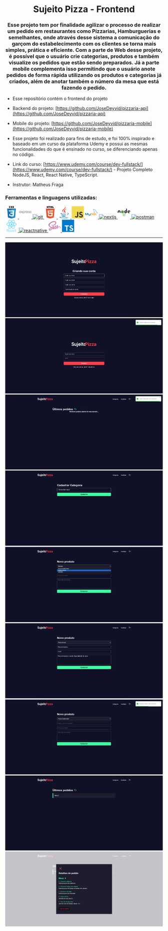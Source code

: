 <h1 align="center">Sujeito Pizza - Frontend</h1>
<h3 align="center">Esse projeto tem por finalidade agilizar o processo de realizar um pedido em restaurantes como Pizzarias, Hamburguerias e semelhantes, onde através desse sistema a comunicação do garçom do estabelecimento com os clientes se torna mais simples, prática e eficiente. Com a parte de Web desse projeto, é possível que o usuário crie categorias, produtos e também visualize os pedidos que estão sendo preparados. Já a parte mobile complementa isso permitindo que o usuário anote pedidos de forma rápida utilizando os produtos e categorias já criados, além de anotar também o número da mesa que está fazendo o pedido.</h3>

- Esse repositório contém o frontend do projeto
  
- Backend do projeto: [https://github.com/JoseDeyvid/pizzaria-api](https://github.com/JoseDeyvid/pizzaria-api)

- Mobile do projeto: [https://github.com/JoseDeyvid/pizzaria-mobile](https://github.com/JoseDeyvid/pizzaria-mobile)

- Esse projeto foi realizado para fins de estudo, e foi 100% inspirado e baseado em um curso da plataforma Udemy e possui as mesmas funcionalidades do que é ensinado no curso, se diferenciando apenas no código.

  
- Link do curso: [https://www.udemy.com/course/dev-fullstack/](https://www.udemy.com/course/dev-fullstack/) - Projeto Completo NodeJS, React, React Native, TypeScript.
  
-  Instrutor: Matheus Fraga
  
</p>
<h3 align="left">Ferramentas e linguagens utilizadas:</h3>
<p align="left"> <a href="https://www.w3schools.com/css/" target="_blank" rel="noreferrer"> <img src="https://raw.githubusercontent.com/devicons/devicon/master/icons/css3/css3-original-wordmark.svg" alt="css3" width="40" height="40"/> </a> <a href="https://expressjs.com" target="_blank" rel="noreferrer"> <img src="https://raw.githubusercontent.com/devicons/devicon/master/icons/express/express-original-wordmark.svg" alt="express" width="40" height="40"/> </a> <a href="https://git-scm.com/" target="_blank" rel="noreferrer"> <img src="https://www.vectorlogo.zone/logos/git-scm/git-scm-icon.svg" alt="git" width="40" height="40"/> </a> <a href="https://www.w3.org/html/" target="_blank" rel="noreferrer"> <img src="https://raw.githubusercontent.com/devicons/devicon/master/icons/html5/html5-original-wordmark.svg" alt="html5" width="40" height="40"/> </a> <a href="https://www.java.com" target="_blank" rel="noreferrer"> <img src="https://raw.githubusercontent.com/devicons/devicon/master/icons/java/java-original.svg" alt="java" width="40" height="40"/> </a> <a href="https://developer.mozilla.org/en-US/docs/Web/JavaScript" target="_blank" rel="noreferrer"> <img src="https://raw.githubusercontent.com/devicons/devicon/master/icons/javascript/javascript-original.svg" alt="javascript" width="40" height="40"/> </a> <a href="https://www.mysql.com/" target="_blank" rel="noreferrer"> <img src="https://raw.githubusercontent.com/devicons/devicon/master/icons/mysql/mysql-original-wordmark.svg" alt="mysql" width="40" height="40"/> </a> <a href="https://nextjs.org/" target="_blank" rel="noreferrer"> <img src="https://cdn.worldvectorlogo.com/logos/nextjs-2.svg" alt="nextjs" width="40" height="40"/> </a> <a href="https://nodejs.org" target="_blank" rel="noreferrer"> <img src="https://raw.githubusercontent.com/devicons/devicon/master/icons/nodejs/nodejs-original-wordmark.svg" alt="nodejs" width="40" height="40"/> </a> <a href="https://postman.com" target="_blank" rel="noreferrer"> <img src="https://www.vectorlogo.zone/logos/getpostman/getpostman-icon.svg" alt="postman" width="40" height="40"/> </a> <a href="https://reactjs.org/" target="_blank" rel="noreferrer"> <img src="https://raw.githubusercontent.com/devicons/devicon/master/icons/react/react-original-wordmark.svg" alt="react" width="40" height="40"/> </a> <a href="https://reactnative.dev/" target="_blank" rel="noreferrer"> <img src="https://reactnative.dev/img/header_logo.svg" alt="reactnative" width="40" height="40"/> </a> <a href="https://sass-lang.com" target="_blank" rel="noreferrer"> <img src="https://raw.githubusercontent.com/devicons/devicon/master/icons/sass/sass-original.svg" alt="sass" width="40" height="40"/> </a> <a href="https://www.typescriptlang.org/" target="_blank" rel="noreferrer"> <img src="https://raw.githubusercontent.com/devicons/devicon/master/icons/typescript/typescript-original.svg" alt="typescript" width="40" height="40"/> </a>
<hr/>

![Signup](public/screenshots/1.png?raw=true "Signup")
![Signin](public/screenshots/2.png?raw=true "Signin")
![Dashboard](public/screenshots/3.png?raw=true "Dashboard")
![Category](public/screenshots/4.png?raw=true "Category")
![Product](public/screenshots/5.png?raw=true "Product")
![Product-2](public/screenshots/6.png?raw=true "Product-2")
![Product-3](public/screenshots/7.png?raw=true "Product-3")
![Dashboard-2](public/screenshots/8.png?raw=true "Dashboard-2")
![Dashboard-3](public/screenshots/9.png?raw=true "Dashboard-3")

